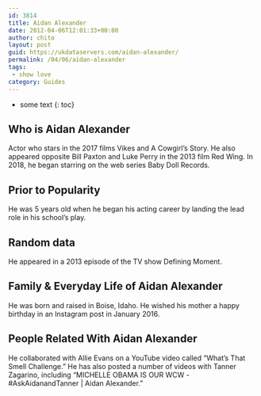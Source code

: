 ```yaml
---
id: 3814
title: Aidan Alexander
date: 2012-04-06T12:01:33+00:00
author: chito
layout: post
guid: https://ukdataservers.com/aidan-alexander/
permalink: /04/06/aidan-alexander
tags:
 - show love
category: Guides
---
```


* some text
{: toc}
          
          
## Who is  Aidan Alexander
                  
                  
                  
Actor who stars in the 2017 films Vikes and A Cowgirl&#8217;s Story. He also appeared opposite Bill Paxton and Luke Perry in the 2013 film Red Wing. In 2018, he began starring on the web series Baby Doll Records.
                  
                
                
                
## Prior to Popularity 
                  
                  
                  
He was 5 years old when he began his acting career by landing the lead role in his school&#8217;s play.
                  
                
                
                
## Random data 
                  
                  
                  
He appeared in a 2013 episode of the TV show Defining Moment.
                  
                
                
                
## Family & Everyday Life of Aidan Alexander
                  
                  
                  
He was born and raised in Boise, Idaho. He wished his mother a happy birthday in an Instagram post in January 2016. 
                  
                
                
                
## People Related With  Aidan Alexander
                  
                  
                  
He collaborated with Allie Evans on a YouTube video called &#8220;What&#8217;s That Smell Challenge.&#8221; He has also posted a number of videos with Tanner Zagarino, including &#8220;MICHELLE OBAMA IS OUR WCW -#AskAidanandTanner | Aidan Alexander.&#8221;
                  
                
              
            
          
          
          
    
    
  
